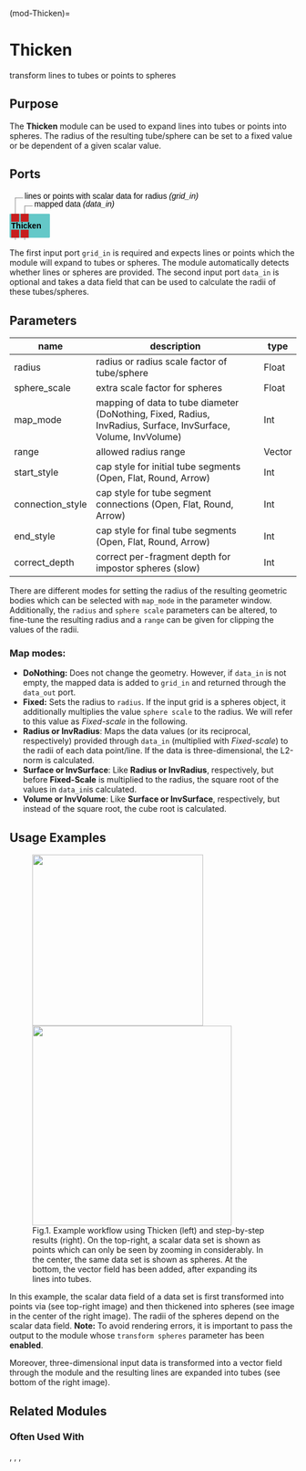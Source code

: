 (mod-Thicken)=

# Thicken
transform lines to tubes or points to spheres

## Purpose

The **Thicken** module can be used to expand lines into tubes or points into spheres. The radius of the resulting tube/sphere can be set to a fixed value or be dependent of a given scalar value.

## Ports

<svg width="50.599999999999994em" height="8.6em" >
<style>.text { font: normal 1.0em sans-serif;}tspan{ font: italic 1.0em sans-serif;}.moduleName{ font: bold 1.0em sans-serif;}</style>
<rect x="0em" y="2.8em" width="5.06em" height="3.0em" rx="0.1em" ry="0.1em" style="fill:#64c8c8ff;" />
<rect x="0.2em" y="2.8em" width="1.0em" height="1.0em" rx="0.0em" ry="0.0em" style="fill:#c81e1eff;" >
<title>grid_in</title></rect>
<rect x="0.7em" y="0.7999999999999998em" width="0.03333333333333333em" height="2.0em" rx="0.0em" ry="0.0em" style="fill:#000000;" />
<rect x="0.7em" y="0.7999999999999998em" width="1.0em" height="0.03333333333333333em" rx="0.0em" ry="0.0em" style="fill:#000000;" />
<text x="1.9em" y="0.8999999999999998em" class="text" >lines or points with scalar data for radius<tspan> (grid_in)</tspan></text>
<rect x="1.4em" y="2.8em" width="1.0em" height="1.0em" rx="0.0em" ry="0.0em" style="fill:#c81e1eff;" >
<title>data_in</title></rect>
<rect x="1.9em" y="1.7999999999999998em" width="0.03333333333333333em" height="1.0em" rx="0.0em" ry="0.0em" style="fill:#000000;" />
<rect x="1.9em" y="1.7999999999999998em" width="1.0em" height="0.03333333333333333em" rx="0.0em" ry="0.0em" style="fill:#000000;" />
<text x="3.0999999999999996em" y="1.9em" class="text" >mapped data<tspan> (data_in)</tspan></text>
<text x="0.2em" y="4.65em" class="moduleName" >Thicken</text><rect x="0.2em" y="4.8em" width="1.0em" height="1.0em" rx="0.0em" ry="0.0em" style="fill:#c81e1eff;" >
<title>grid_out</title></rect>
<rect x="0.7em" y="5.8em" width="0.03333333333333333em" height="2.0em" rx="0.0em" ry="0.0em" style="fill:#000000;" />
<rect x="0.7em" y="7.8em" width="1.0em" height="0.03333333333333333em" rx="0.0em" ry="0.0em" style="fill:#000000;" />
<text x="1.9em" y="7.8999999999999995em" class="text" >tubes or spheres<tspan> (grid_out)</tspan></text>
<rect x="1.4em" y="4.8em" width="1.0em" height="1.0em" rx="0.0em" ry="0.0em" style="fill:#c81e1eff;" >
<title>data_out</title></rect>
<rect x="1.9em" y="5.8em" width="0.03333333333333333em" height="1.0em" rx="0.0em" ry="0.0em" style="fill:#000000;" />
<rect x="1.9em" y="6.8em" width="1.0em" height="0.03333333333333333em" rx="0.0em" ry="0.0em" style="fill:#000000;" />
<text x="3.0999999999999996em" y="6.8999999999999995em" class="text" >tubes or spheres with mapped data<tspan> (data_out)</tspan></text>
</svg>

The first input port `grid_in` is required and expects lines or points which the module will expand to tubes or spheres. The module automatically detects whether lines or spheres are provided.
    The second input port `data_in` is optional and takes a data field that can be used to calculate the radii of these tubes/spheres.


## Parameters
|name|description|type|
|-|-|-|
|radius|radius or radius scale factor of tube/sphere|Float|
|sphere_scale|extra scale factor for spheres|Float|
|map_mode|mapping of data to tube diameter (DoNothing, Fixed, Radius, InvRadius, Surface, InvSurface, Volume, InvVolume)|Int|
|range|allowed radius range|Vector|
|start_style|cap style for initial tube segments (Open, Flat, Round, Arrow)|Int|
|connection_style|cap style for tube segment connections (Open, Flat, Round, Arrow)|Int|
|end_style|cap style for final tube segments (Open, Flat, Round, Arrow)|Int|
|correct_depth|correct per-fragment depth for impostor spheres (slow)|Int|

There are different modes for setting the radius of the resulting geometric bodies which can be selected with `map_mode` in the parameter window. Additionally, the `radius` and `sphere scale` parameters can be altered, to fine-tune the resulting radius and a `range` can be given for clipping the values of the radii.

### Map modes:
- **DoNothing:** Does not change the geometry. However, if `data_in` is not empty, the mapped data is added to `grid_in` and returned through the `data_out` port.
- **Fixed:** Sets the radius to `radius`. If the input grid is a spheres object, it additionally multiplies the value `sphere scale` to the radius. We will refer to this value as *Fixed-scale* in the following.
- **Radius or InvRadius**: Maps the data values (or its reciprocal, respectively) provided through `data_in` (multiplied with *Fixed-scale*) to the radii of each data point/line. If the data is three-dimensional, the L2-norm is calculated.
- **Surface or InvSurface**: Like **Radius or InvRadius**, respectively, but before **Fixed-Scale** is multiplied to the radius, the square root of the values in `data_in`is calculated.
- **Volume or InvVolume**: Like **Surface or InvSurface**, respectively, but instead of the square root, the cube root is calculated.

## Usage Examples

<figure float="left">
    <img src="thickenWorkflow.png" width=300/>
    <img src="thickenExampleResult.png" width=350/>
    <figcaption>Fig.1. Example workflow using Thicken (left) and step-by-step results (right). On the top-right, a scalar data set is shown as points which can only be seen by zooming in considerably. In the center, the same data set is shown as spheres. At the bottom, the vector field has been added, after expanding its lines into tubes.</figcaption>
</figure>

In this example, the scalar data field of a data set is first transformed into points via [](project:#mod-ToPoints) (see top-right image) and then thickened into spheres (see image in the center of the right image). The radii of the spheres depend on the scalar data field.
**Note:** To avoid rendering errors, it is important to pass the output to the [](project:#mod-ToTriangles) module whose `transform spheres` parameter has been **enabled**.

Moreover, three-dimensional input data is transformed into a vector field through the [](project:#mod-VectorField) module and the resulting lines are expanded into tubes (see bottom of the right image).

## Related Modules

### Often Used With

[](project:#mod-Tracer), [](project:#mod-ToTriangles), [](project:#mod-ToPoints), [](project:#mod-VectorField)

